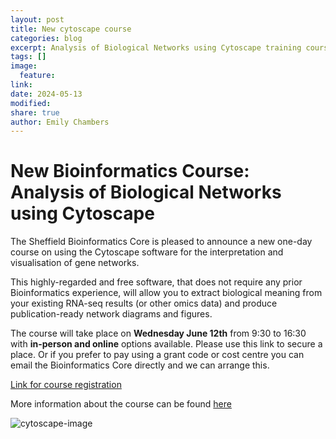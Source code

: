 ```yaml
---
layout: post
title: New cytoscape course
categories: blog
excerpt: Analysis of Biological Networks using Cytoscape training course - available to book now!
tags: []
image:
  feature:
link:
date: 2024-05-13
modified:
share: true
author: Emily Chambers
---
```


# New Bioinformatics Course: Analysis of Biological Networks using Cytoscape

The Sheffield Bioinformatics Core is pleased to announce a new one-day course on using the Cytoscape software for the interpretation and visualisation of gene networks.

This highly-regarded and free software, that does not require any prior Bioinformatics experience, will allow you to extract biological meaning from your existing RNA-seq results (or other omics data) and produce publication-ready network diagrams and figures.

The course will take place on **Wednesday June 12th** from 9:30 to 16:30 with **in-person and online** options available. Please use this link to secure a place. Or if you prefer to pay using a grant code or cost centre you can email the Bioinformatics Core directly and we can arrange this.

[Link for course registration](https://onlineshop.shef.ac.uk/conferences-and-events/faculty-of-medicine-dentistry-and-health/medical-school)

More information about the course can be found [here](https://sbc.shef.ac.uk/training/2024_06_12_cytoscape1)


![cytoscape-image](cytoscape-image.png)
